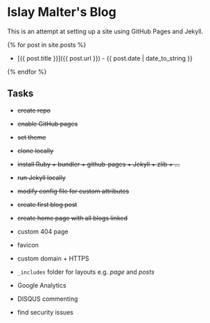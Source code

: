 # Islay Malter's Blog

This is an attempt at setting up a site using GitHub Pages and Jekyll.

{% for post in site.posts %}

- [{{ post.title }}]({{ post.url }}) - {{ post.date | date_to_string }}

{% endfor %}

## Tasks

- ~~create repo~~
- ~~enable GitHub pages~~
- ~~set theme~~
- ~~clone locally~~
- ~~install Ruby + bundler + github-pages + Jekyll + zlib + ...~~
- ~~run Jekyll locally~~
- ~~modify config file for custom attributes~~
- ~~create first blog post~~
- ~~create home page with all blogs linked~~

- custom 404 page
- favicon
- custom domain + HTTPS
- `_includes` folder for layouts e.g. _page_ and _posts_
- Google Analytics
- DISQUS commenting
- find security issues

